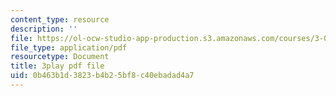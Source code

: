 ```yaml
---
content_type: resource
description: ''
file: https://ol-ocw-studio-app-production.s3.amazonaws.com/courses/3-091sc-introduction-to-solid-state-chemistry-fall-2010/0b463b1d3823b4b25bf8c40ebadad4a7_LHRZLeQ2aaM.pdf
file_type: application/pdf
resourcetype: Document
title: 3play pdf file
uid: 0b463b1d-3823-b4b2-5bf8-c40ebadad4a7
---
```

